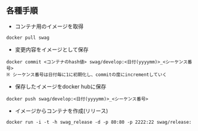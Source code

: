 各種手順
--
* コンテナ用のイメージを取得
```
docker pull swag
```

* 変更内容をイメージとして保存
```
docker commit <コンテナのhash値> swag/develop:<日付(yyyymm)>_<シーケンス番号>
※ シーケンス番号は日付毎に1に初期化し、commitの度にincrementしていく
```

* 保存したイメージをdocker hubに保存
```
docker push swag/develop:<日付(yyyymm)>_<シーケンス番号>
```

* イメージからコンテナを作成(リリース)
```
docker run -i -t -h swag_release -d -p 80:80 -p 2222:22 swag/release:
```
